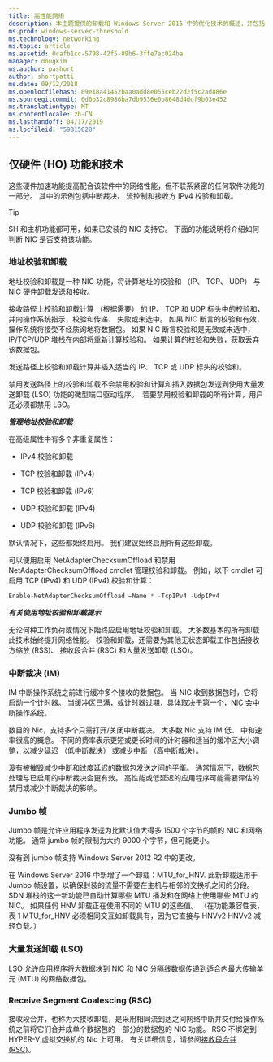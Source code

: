 ```yaml
---
title: 高性能网络
description: 本主题提供的卸载和 Windows Server 2016 中的优化技术的概述，并包括有关这些技术的附加指导的链接。
ms.prod: windows-server-threshold
ms.technology: networking
ms.topic: article
ms.assetid: 0cafb1cc-5798-42f5-89b6-3ffe7ac024ba
manager: dougkim
ms.author: pashort
author: shortpatti
ms.date: 09/12/2018
ms.openlocfilehash: 09e18a41452baa0add8e055ceb22d2f5c2ad886e
ms.sourcegitcommit: 0d0b32c8986ba7db9536e0b8648d4ddf9b03e452
ms.translationtype: MT
ms.contentlocale: zh-CN
ms.lasthandoff: 04/17/2019
ms.locfileid: "59815828"
---
```

## <a name="hardware-only-ho-features-and-technologies"></a>仅硬件 (HO) 功能和技术

这些硬件加速功能提高配合该软件中的网络性能，但不联系紧密的任何软件功能的一部分。 其中的示例包括中断裁决、 流控制和接收方 IPv4 校验和卸载。

>[!TIP]
>SH 和主机功能都可用，如果已安装的 NIC 支持它。 下面的功能说明将介绍如何判断 NIC 是否支持该功能。

### <a name="address-checksum-offload"></a>地址校验和卸载

地址校验和卸载是一种 NIC 功能，将计算地址的校验和 （IP、 TCP、 UDP） 与 NIC 硬件卸载发送和接收。

接收路径上校验和卸载计算 （根据需要） 的 IP、 TCP 和 UDP 标头中的校验和，并向操作系统指示，校验和传递、 失败或未选中。 如果 NIC 断言的校验和有效，操作系统将接受不经质询地将数据包。 如果 NIC 断言校验和是无效或未选中，IP/TCP/UDP 堆栈在内部将重新计算校验和。 如果计算的校验和失败，获取丢弃该数据包。

发送路径上校验和卸载计算并插入适当的 IP、 TCP 或 UDP 标头的校验和。

禁用发送路径上的校验和卸载不会禁用校验和计算和插入数据包发送到使用大量发送卸载 (LSO) 功能的微型端口驱动程序。  若要禁用校验和卸载的所有计算，用户还必须都禁用 LSO。

_**管理地址校验和卸载**_

在高级属性中有多个非重复属性：

-   IPv4 校验和卸载

-   TCP 校验和卸载 (IPv4)

-   TCP 校验和卸载 (IPv6)

-   UDP 校验和卸载 (IPv4)

-   UDP 校验和卸载 (IPv6)

默认情况下，这些都始终启用。 我们建议始终启用所有这些卸载。

可以使用启用 NetAdapterChecksumOffload 和禁用 NetAdapterChecksumOffload cmdlet 管理校验和卸载。 例如，以下 cmdlet 可启用 TCP (IPv4) 和 UDP (IPv4) 校验和计算：

```PowerShell
Enable-NetAdapterChecksumOffload –Name * -TcpIPv4 -UdpIPv4
```

_**有关使用地址校验和卸载提示**_

无论何种工作负荷或情况下始终应启用地址校验和卸载。 大多数基本的所有卸载此技术始终提升网络性能。 校验和卸载，还需要为其他无状态卸载工作包括接收方缩放 (RSS)、 接收段合并 (RSC) 和大量发送卸载 (LSO)。

### <a name="interrupt-moderation-im"></a>中断裁决 (IM)

IM 中断操作系统之前进行缓冲多个接收的数据包。 当 NIC 收到数据包时，它将启动一个计时器。 当缓冲区已满，或计时器过期，具体取决于第一个，NIC 会中断操作系统。 

数目的 Nic，支持多个只需打开/关闭中断裁决。 大多数 Nic 支持 IM 低、 中和速率很高的概念。 不同的费率表示更短或更长时间的计时器和适当的缓冲区大小调整，以减少延迟 （低中断裁决） 或减少中断 （高中断裁决）。

没有被摧毁减少中断和过度延迟的数据包发送之间的平衡。 通常情况下，数据包处理与已启用的中断裁决会更有效。 高性能或低延迟的应用程序可能需要评估的禁用或减少中断裁决的影响。

### <a name="jumbo-frames"></a>Jumbo 帧

Jumbo 帧是允许应用程序发送为比默认值大得多 1500 个字节的帧的 NIC 和网络功能。 通常 jumbo 帧的限制为大约 9000 个字节，但可能更小。

没有到 jumbo 帧支持 Windows Server 2012 R2 中的更改。

在 Windows Server 2016 中新增了一个卸载：MTU_for_HNV. 此新卸载适用于 Jumbo 帧设置，以确保封装的流量不需要在主机与相邻的交换机之间的分段。 SDN 堆栈的这一新功能已自动计算哪些 MTU 播发和在网络上使用哪些 MTU 的 NIC。 如果任何 HNV 卸载正在使用不同的 MTU 的这些值。 （在功能兼容性表，表 1 MTU_for_HNV 必须相同交互如卸载具有，因为它直接与 HNVv2 HNVv2 减轻负载。）

### <a name="large-send-offload-lso"></a>大量发送卸载 (LSO)

LSO 允许应用程序将大数据块到 NIC 和 NIC 分隔线数据传递到适合内最大传输单元 (MTU) 的网络数据包。

### <a name="receive-segment-coalescing-rsc"></a>Receive Segment Coalescing (RSC)

接收段合并，也称为大接收卸载，是采用相同流到达之间网络中断并交付给操作系统之前将它们合并成单个数据包的一部分的数据包的 NIC 功能。 RSC 不绑定到 HYPER-V 虚拟交换机的 Nic 上可用。 有关详细信息，请参阅[接收段合并 (RSC)](https://docs.microsoft.com/windows-server/networking/technologies/hpn/rsc-in-the-vswitch)。
